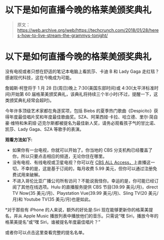 # 以下是如何直播今晚的格莱美颁奖典礼

> 原文：<https://web.archive.org/web/https://techcrunch.com/2018/01/28/heres-how-to-live-stream-the-grammys-tonight/>

# 以下是如何直播今晚的格莱美颁奖典礼

没有电视或者只想在舒适的笔记本电脑上看凯莎、卡迪 B 和 Lady Gaga 走红毯？感谢现代科技，这在今晚成为可能。

詹姆斯·柯登将于 1 月 28 日(周日)晚上 7:30(美国东部时间)或 4:30(太平洋标准时间)开始第 60 届格莱美颁奖典礼，该典礼将持续三个半小时(不过，提醒一下，这类颁奖典礼经常会超时)。

今年许多顶级艺术家都在角逐奖项，包括 Biebs 的夏季热门歌曲《Despicito》获得年度最佳唱片奖和年度最佳歌曲奖。SZA、阿莱西娅·卡拉、哈立德、里尔·简自豪·维特和朱莉娅·迈克尔斯都被提名为最佳新人奖，请务必观看孩子气的甘比诺、凯莎、Lady Gaga、SZA 等歌手的表演。

**观看方法如下:**

*   如果你有一台电视，你就可以开始了。你当地的 CBS 分支机构已经覆盖了你，所以只要点击相应的频道，无论你住在哪里。
*   没有电视、有线电视或卫星电视？你可以在 [CBS ALL Access，](https://web.archive.org/web/20230307142252/https://www.cbs.com/all-access/?cbsclick=wCWyb8VkG3C3xOFSgmx3ezc3UkmSTQ0hyQJ4Ss0&vndid=10078&clickid=10078&sharedid=Subaffiliate&ftag=AAM98bbc2a&utm_source=affiliate)上直播这一切，不幸的是，这是基于订阅的，每月收费 5.99 美元，但你可以通过注册免费试用来破解。
*   不进入哥伦比亚广播公司所有访问？不能说我怪你。幸运的是，你可能已经订阅了其他在线选项。Hulu 的直播服务提供 CBS 节目(39.99 美元/月)，direct TV Now(35 美元/月)、Playstation Vue(39.99 美元/月)、Sling TV(20 美元/月)和 Youtube TV(35 美元/月)也是如此。

*对于那些有 iPhone 的人来说，额外的好处是:Siri 现在能够更新你的格莱美提名，并从 Apple Music 播放列表中播放他们的音乐。只需说“嘿 Siri，播放今年的格莱美提名”或“嘿 Siri，谁被提名年度最佳唱片？”

或者你可以点击这里查看完整的提名名单。